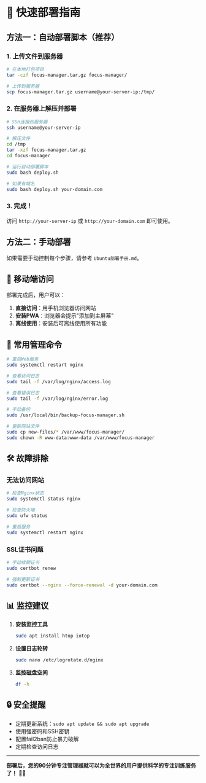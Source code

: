 # 🚀 快速部署指南

## 方法一：自动部署脚本（推荐）

### 1. 上传文件到服务器

```bash
# 在本地打包项目
tar -czf focus-manager.tar.gz focus-manager/

# 上传到服务器
scp focus-manager.tar.gz username@your-server-ip:/tmp/
```

### 2. 在服务器上解压并部署

```bash
# SSH连接到服务器
ssh username@your-server-ip

# 解压文件
cd /tmp
tar -xzf focus-manager.tar.gz
cd focus-manager

# 运行自动部署脚本
sudo bash deploy.sh

# 如果有域名
sudo bash deploy.sh your-domain.com
```

### 3. 完成！

访问 `http://your-server-ip` 或 `http://your-domain.com` 即可使用。

## 方法二：手动部署

如果需要手动控制每个步骤，请参考 `Ubuntu部署手册.md`。

## 📱 移动端访问

部署完成后，用户可以：

1. **直接访问**：用手机浏览器访问网站
2. **安装PWA**：浏览器会提示"添加到主屏幕"
3. **离线使用**：安装后可离线使用所有功能

## 🔧 常用管理命令

```bash
# 重启Web服务
sudo systemctl restart nginx

# 查看访问日志
sudo tail -f /var/log/nginx/access.log

# 查看错误日志
sudo tail -f /var/log/nginx/error.log

# 手动备份
sudo /usr/local/bin/backup-focus-manager.sh

# 更新网站文件
sudo cp new-files/* /var/www/focus-manager/
sudo chown -R www-data:www-data /var/www/focus-manager
```

## 🛠 故障排除

### 无法访问网站
```bash
# 检查Nginx状态
sudo systemctl status nginx

# 检查防火墙
sudo ufw status

# 重启服务
sudo systemctl restart nginx
```

### SSL证书问题
```bash
# 手动续期证书
sudo certbot renew

# 强制更新证书
sudo certbot --nginx --force-renewal -d your-domain.com
```

## 📊 监控建议

1. **安装监控工具**
   ```bash
   sudo apt install htop iotop
   ```

2. **设置日志轮转**
   ```bash
   sudo nano /etc/logrotate.d/nginx
   ```

3. **监控磁盘空间**
   ```bash
   df -h
   ```

## 🔒 安全提醒

- 定期更新系统：`sudo apt update && sudo apt upgrade`
- 使用强密码和SSH密钥
- 配置fail2ban防止暴力破解
- 定期检查访问日志

---

**部署后，您的90分钟专注管理器就可以为全世界的用户提供科学的专注训练服务了！** 🎯✨

